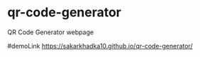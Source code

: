 # qr-code-generator
QR Code Generator webpage

#demoLink
https://sakarkhadka10.github.io/qr-code-generator/
